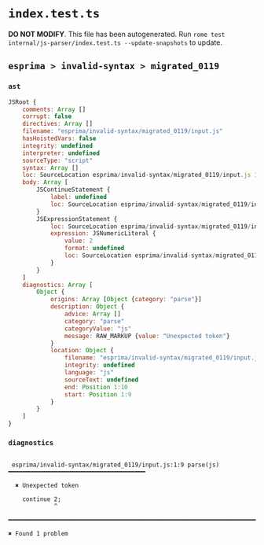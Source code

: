 # `index.test.ts`

**DO NOT MODIFY**. This file has been autogenerated. Run `rome test internal/js-parser/index.test.ts --update-snapshots` to update.

## `esprima > invalid-syntax > migrated_0119`

### `ast`

```javascript
JSRoot {
	comments: Array []
	corrupt: false
	directives: Array []
	filename: "esprima/invalid-syntax/migrated_0119/input.js"
	hasHoistedVars: false
	integrity: undefined
	interpreter: undefined
	sourceType: "script"
	syntax: Array []
	loc: SourceLocation esprima/invalid-syntax/migrated_0119/input.js 1:0-2:0
	body: Array [
		JSContinueStatement {
			label: undefined
			loc: SourceLocation esprima/invalid-syntax/migrated_0119/input.js 1:0-1:8
		}
		JSExpressionStatement {
			loc: SourceLocation esprima/invalid-syntax/migrated_0119/input.js 1:9-1:11
			expression: JSNumericLiteral {
				value: 2
				format: undefined
				loc: SourceLocation esprima/invalid-syntax/migrated_0119/input.js 1:9-1:10
			}
		}
	]
	diagnostics: Array [
		Object {
			origins: Array [Object {category: "parse"}]
			description: Object {
				advice: Array []
				category: "parse"
				categoryValue: "js"
				message: RAW_MARKUP {value: "Unexpected token"}
			}
			location: Object {
				filename: "esprima/invalid-syntax/migrated_0119/input.js"
				integrity: undefined
				language: "js"
				sourceText: undefined
				end: Position 1:10
				start: Position 1:9
			}
		}
	]
}
```

### `diagnostics`

```

 esprima/invalid-syntax/migrated_0119/input.js:1:9 parse(js) ━━━━━━━━━━━━━━━━━━━━━━━━━━━━━━━━━━━━━━━

  ✖ Unexpected token

    continue 2;
             ^

━━━━━━━━━━━━━━━━━━━━━━━━━━━━━━━━━━━━━━━━━━━━━━━━━━━━━━━━━━━━━━━━━━━━━━━━━━━━━━━━━━━━━━━━━━━━━━━━━━━━

✖ Found 1 problem

```
